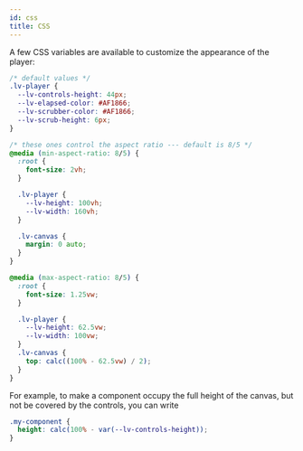```yaml
---
id: css
title: CSS
---
```


A few CSS variables are available to customize the appearance of the player:

```css
/* default values */
.lv-player {
  --lv-controls-height: 44px;
  --lv-elapsed-color: #AF1866;
  --lv-scrubber-color: #AF1866;
  --lv-scrub-height: 6px;
}

/* these ones control the aspect ratio --- default is 8/5 */
@media (min-aspect-ratio: 8/5) {
  :root {
    font-size: 2vh;
  }

  .lv-player {
    --lv-height: 100vh;
    --lv-width: 160vh;
  }

  .lv-canvas {
    margin: 0 auto;
  }
}

@media (max-aspect-ratio: 8/5) {
  :root {
    font-size: 1.25vw;
  }

  .lv-player {
    --lv-height: 62.5vw;
    --lv-width: 100vw;
  }
  .lv-canvas {
    top: calc((100% - 62.5vw) / 2);
  }
}
```

For example, to make a component occupy the full height of the canvas, but not be covered by the controls, you can write

```css
.my-component {
  height: calc(100% - var(--lv-controls-height));
}
```

